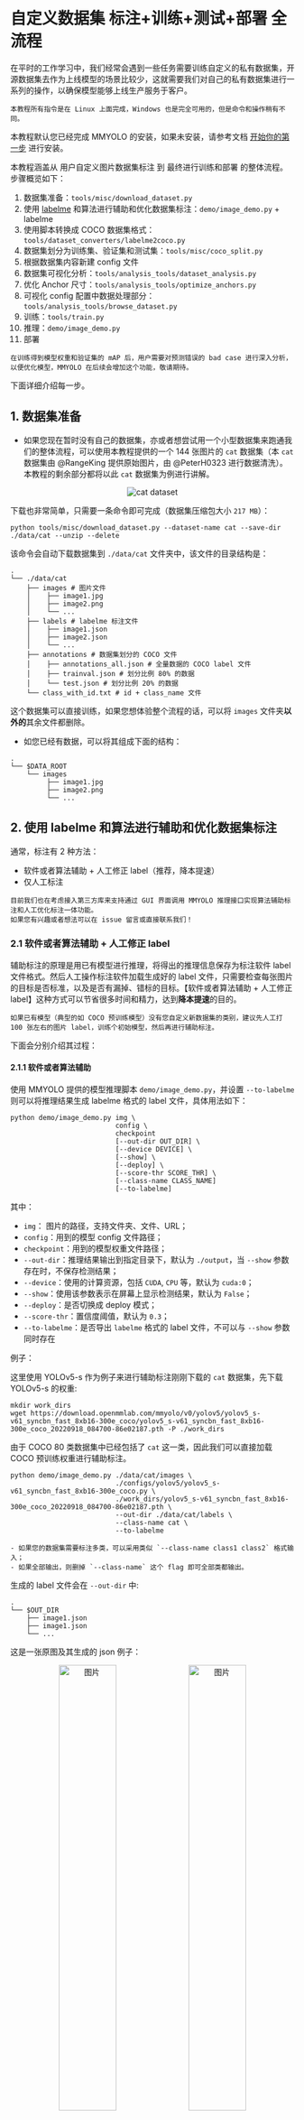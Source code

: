 # 自定义数据集 标注+训练+测试+部署 全流程

在平时的工作学习中，我们经常会遇到一些任务需要训练自定义的私有数据集，开源数据集去作为上线模型的场景比较少，这就需要我们对自己的私有数据集进行一系列的操作，以确保模型能够上线生产服务于客户。

```{Note}
本教程所有指令是在 Linux 上面完成，Windows 也是完全可用的，但是命令和操作稍有不同。
```

本教程默认您已经完成 MMYOLO 的安装，如果未安装，请参考文档 [开始你的第一步](https://mmyolo.readthedocs.io/zh_CN/latest/get_started.html#id1) 进行安装。

本教程涵盖从 用户自定义图片数据集标注 到 最终进行训练和部署 的整体流程。步骤概览如下：

01. 数据集准备：`tools/misc/download_dataset.py`
02. 使用 [labelme](https://github.com/wkentaro/labelme) 和算法进行辅助和优化数据集标注：`demo/image_demo.py` + labelme
03. 使用脚本转换成 COCO 数据集格式：`tools/dataset_converters/labelme2coco.py`
04. 数据集划分为训练集、验证集和测试集：`tools/misc/coco_split.py`
05. 根据数据集内容新建 config 文件
06. 数据集可视化分析：`tools/analysis_tools/dataset_analysis.py`
07. 优化 Anchor 尺寸：`tools/analysis_tools/optimize_anchors.py`
08. 可视化 config 配置中数据处理部分： `tools/analysis_tools/browse_dataset.py`
09. 训练：`tools/train.py`
10. 推理：`demo/image_demo.py`
11. 部署

```{Note}
在训练得到模型权重和验证集的 mAP 后，用户需要对预测错误的 bad case 进行深入分析，以便优化模型，MMYOLO 在后续会增加这个功能，敬请期待。
```

下面详细介绍每一步。

## 1. 数据集准备

- 如果您现在暂时没有自己的数据集，亦或者想尝试用一个小型数据集来跑通我们的整体流程，可以使用本教程提供的一个 144 张图片的 `cat` 数据集（本 `cat` 数据集由 @RangeKing 提供原始图片，由 @PeterH0323 进行数据清洗）。本教程的剩余部分都将以此 `cat` 数据集为例进行讲解。

<div align=center>
<img src="https://user-images.githubusercontent.com/25873202/205423220-c4b8f2fd-22ba-4937-8e47-1b3f6a8facd8.png" alt="cat dataset"/>
</div>

下载也非常简单，只需要一条命令即可完成（数据集压缩包大小 `217 MB`）：

```shell
python tools/misc/download_dataset.py --dataset-name cat --save-dir ./data/cat --unzip --delete
```

该命令会自动下载数据集到 `./data/cat` 文件夹中，该文件的目录结构是：

```shell
.
└── ./data/cat
    ├── images # 图片文件
    │    ├── image1.jpg
    │    ├── image2.png
    │    └── ...
    ├── labels # labelme 标注文件
    │    ├── image1.json
    │    ├── image2.json
    │    └── ...
    ├── annotations # 数据集划分的 COCO 文件
    │    ├── annotations_all.json # 全量数据的 COCO label 文件
    │    ├── trainval.json # 划分比例 80% 的数据
    │    └── test.json # 划分比例 20% 的数据
    └── class_with_id.txt # id + class_name 文件
```

这个数据集可以直接训练，如果您想体验整个流程的话，可以将 `images` 文件夹**以外的**其余文件都删除。

- 如您已经有数据，可以将其组成下面的结构：

```shell
.
└── $DATA_ROOT
    └── images
         ├── image1.jpg
         ├── image2.png
         └── ...
```

## 2. 使用 labelme 和算法进行辅助和优化数据集标注

通常，标注有 2 种方法：

- 软件或者算法辅助 + 人工修正 label（推荐，降本提速）
- 仅人工标注

```{Note}
目前我们也在考虑接入第三方库来支持通过 GUI 界面调用 MMYOLO 推理接口实现算法辅助标注和人工优化标注一体功能。
如果您有兴趣或者想法可以在 issue 留言或直接联系我们！
```

### 2.1 软件或者算法辅助 + 人工修正 label

辅助标注的原理是用已有模型进行推理，将得出的推理信息保存为标注软件 label 文件格式。然后人工操作标注软件加载生成好的 label 文件，只需要检查每张图片的目标是否标准，以及是否有漏掉、错标的目标。【软件或者算法辅助 + 人工修正 label】这种方式可以节省很多时间和精力，达到**降本提速**的目的。

```{Note}
如果已有模型（典型的如 COCO 预训练模型）没有您自定义新数据集的类别，建议先人工打 100 张左右的图片 label，训练个初始模型，然后再进行辅助标注。
```

下面会分别介绍其过程：

#### 2.1.1 软件或者算法辅助

使用 MMYOLO 提供的模型推理脚本 `demo/image_demo.py`，并设置 `--to-labelme` 则可以将推理结果生成 labelme 格式的 label 文件，具体用法如下：

```shell
python demo/image_demo.py img \
                          config \
                          checkpoint
                          [--out-dir OUT_DIR] \
                          [--device DEVICE] \
                          [--show] \
                          [--deploy] \
                          [--score-thr SCORE_THR] \
                          [--class-name CLASS_NAME]
                          [--to-labelme]
```

其中：

- `img`： 图片的路径，支持文件夹、文件、URL；
- `config`：用到的模型 config 文件路径；
- `checkpoint`：用到的模型权重文件路径；
- `--out-dir`：推理结果输出到指定目录下，默认为 `./output`，当 `--show` 参数存在时，不保存检测结果；
- `--device`：使用的计算资源，包括 `CUDA`, `CPU` 等，默认为 `cuda:0`；
- `--show`：使用该参数表示在屏幕上显示检测结果，默认为 `False`；
- `--deploy`：是否切换成 deploy 模式；
- `--score-thr`：置信度阈值，默认为 `0.3`；
- `--to-labelme`：是否导出 `labelme` 格式的 label 文件，不可以与 `--show` 参数同时存在

例子：

这里使用 YOLOv5-s 作为例子来进行辅助标注刚刚下载的 `cat` 数据集，先下载 YOLOv5-s 的权重:

```shell
mkdir work_dirs
wget https://download.openmmlab.com/mmyolo/v0/yolov5/yolov5_s-v61_syncbn_fast_8xb16-300e_coco/yolov5_s-v61_syncbn_fast_8xb16-300e_coco_20220918_084700-86e02187.pth -P ./work_dirs
```

由于 COCO 80 类数据集中已经包括了 `cat` 这一类，因此我们可以直接加载 COCO 预训练权重进行辅助标注。

```shell
python demo/image_demo.py ./data/cat/images \
                          ./configs/yolov5/yolov5_s-v61_syncbn_fast_8xb16-300e_coco.py \
                          ./work_dirs/yolov5_s-v61_syncbn_fast_8xb16-300e_coco_20220918_084700-86e02187.pth \
                          --out-dir ./data/cat/labels \
                          --class-name cat \
                          --to-labelme
```

```{Tip}
- 如果您的数据集需要标注多类，可以采用类似 `--class-name class1 class2` 格式输入；
- 如果全部输出，则删掉 `--class-name` 这个 flag 即可全部类都输出。
```

生成的 label 文件会在 `--out-dir` 中:

```shell
.
└── $OUT_DIR
    ├── image1.json
    ├── image1.json
    └── ...
```

这是一张原图及其生成的 json 例子：

<div align=center>
  <img src="https://user-images.githubusercontent.com/25873202/205471430-dcc882dd-16bb-45e4-938f-6b62ab3dff19.jpg" alt="图片" width="45%"/>
  <img src="https://user-images.githubusercontent.com/25873202/205471559-643aecc8-7fa3-4fff-be51-2fb0a570fdd3.png" alt="图片" width="45%"/>
</div>

#### 2.1.2 人工标注

本教程使用的标注软件是 [labelme](https://github.com/wkentaro/labelme)

- 安装 labelme

```shell
conda create -n labelme python=3.8
conda activate labelme
pip install labelme==5.1.1
```

- 启动 labelme

```shell
labelme ${图片文件夹路径（即上一步的图片文件夹）} \
        --output ${label文件所处的文件夹路径（即上一步的 --out-dir）} \
        --autosave \
        --nodata
```

其中：

- `--output`：labelme 标注文件保存路径，如果该路径下已经存在部分图片的标注文件，则会进行加载；
- `--autosave`：标注文件自动保存，会略去一些繁琐的保存步骤；
- `--nodata`：每张图片的标注文件中不保存图片的 base64 编码，设置了这个 flag 会大大减少标注文件的大小。

例子：

```shell
cd /path/to/mmyolo
labelme ./data/cat/images --output ./data/cat/labels --autosave --nodata
```

输入命令之后 labelme 就会启动，然后进行 label 检查即可。如果 labelme 启动失败，命令行输入 `export QT_DEBUG_PLUGINS=1` 查看具体缺少什么库，安装一下即可。

<div align=center>
<img src="https://user-images.githubusercontent.com/25873202/205432185-54407d83-3cee-473f-8743-656da157cf80.png" alt="label UI"/>
</div>

```{warning}
标注的时候务必使用 `rectangle`，快捷键 `Ctrl + R`（如下图）

<div align=center>
<img src="https://user-images.githubusercontent.com/25873202/204076212-86dab4fa-13dd-42cd-93d8-46b04b864449.png" alt="rectangle"/>
</div>
```

### 2.2 仅人工标注

步骤和 【1.1.2 人工标注】 相同，只是这里是直接标注，没有预先生成的 label 。

## 3. 使用脚本转换成 COCO 数据集格式

### 3.1 使用脚本转换

MMYOLO 提供脚本将 labelme 的 label 转换为 COCO label

```shell
python tools/dataset_converters/labelme2coco.py --img-dir ${图片文件夹路径} \
                                                --labels-dir ${label 文件夹位置} \
                                                --out ${输出 COCO label json 路径} \
                                                [--class-id-txt ${class_with_id.txt 路径}]
```

其中：
`--class-id-txt`：是数据集 `id class_name` 的 `.txt` 文件：

- 如果不指定，则脚本会自动生成，生成在 `--out` 同级的目录中，保存文件名为 `class_with_id.txt`；
- 如果指定，脚本仅会进行读取但不会新增或者覆盖，同时，脚本里面还会判断是否存在 `.txt` 中其他的类，如果出现了会报错提示，届时，请用户检查 `.txt` 文件并加入新的类及其 `id`。

`.txt` 文件的例子如下（ `id` 可以和 COCO 一样，从 `1` 开始）：

```text
1 cat
2 dog
3 bicycle
4 motorcycle

```

例子：

以本教程的 `cat` 数据集为例：

```shell
python tools/dataset_converters/labelme2coco.py --img-dir ./data/cat/images \
                                                --labels-dir ./data/cat/labels \
                                                --out ./data/cat/annotations/annotations_all.json
```

本次演示的 `cat` 数据集（注意不需要包括背景类），可以看到生成的 `class_with_id.txt` 中只有 `1` 类：

```text
1 cat

```

### 3.2 检查转换的 COCO label

使用下面的命令可以将 COCO 的 label 在图片上进行显示，这一步可以验证刚刚转换是否有问题：

```shell
python tools/analysis_tools/browse_coco_json.py --img-dir ${图片文件夹路径} \
                                                --ann-file ${COCO label json 路径}
```

例子：

```shell
python tools/analysis_tools/browse_coco_json.py --img-dir ./data/cat/images \
                                                --ann-file ./data/cat/annotations/annotations_all.json
```

<div align=center>
<img alt="Image" src="https://user-images.githubusercontent.com/25873202/205429166-a6e48d20-c60b-4571-b00e-54439003ad3b.png">
</div>

```{SeeAlso}
关于 `tools/analysis_tools/browse_coco_json.py` 的更多用法请参考 [可视化 COCO label](https://mmyolo.readthedocs.io/zh_CN/latest/user_guides/useful_tools.html#coco)。
```

## 4. 数据集划分为训练集、验证集和测试集

通常，自定义图片都是一个大文件夹，里面全部都是图片，需要我们自己去对图片进行训练集、验证集、测试集的划分，如果数据量比较少，可以不划分验证集。下面是划分脚本的具体用法：

```shell
python tools/misc/coco_split.py --json ${COCO label json 路径} \
                                --out-dir ${划分 label json 保存根路径} \
                                --ratios ${划分比例} \
                                [--shuffle] \
                                [--seed ${划分的随机种子}]
```

其中：

- `--ratios`：划分的比例，如果只设置了 2 个，则划分为 `trainval + test`，如果设置为 3 个，则划分为 `train + val + test`。支持两种格式 —— 整数、小数：
  - 整数：按比分进行划分，代码中会进行归一化之后划分数据集。例子： `--ratio 2 1 1`（代码里面会转换成 `0.5 0.25 0.25`） or `--ratio 3 1`（代码里面会转换成 `0.75 0.25`）
  - 小数：划分为比例。**如果加起来不为 1 ，则脚本会进行自动归一化修正**。例子： `--ratio 0.8 0.1 0.1` or `--ratio 0.8 0.2`
- `--shuffle`: 是否打乱数据集再进行划分；
- `--seed`：设定划分的随机种子，不设置的话自动生成随机种子。

例子：

```shell
python tools/misc/coco_split.py --json ./data/cat/annotations/annotations_all.json \
                                --out-dir ./data/cat/annotations \
                                --ratios 0.8 0.2 \
                                --shuffle \
                                --seed 10
```

<div align=center>
<img alt="Image" src="https://user-images.githubusercontent.com/25873202/205428346-5fdfbfca-0682-47aa-b0be-fa467cd0c5f8.png">
</div>

## 5. 根据数据集内容新建 config 文件

确保数据集目录是这样的：

```shell
.
└── $DATA_ROOT
    ├── annotations
    │    ├── trainval.json # 根据上面的指令只划分 trainval + test，如果您使用 3 组划分比例的话，这里是 train.json、val.json、test.json
    │    └── test.json
    ├── images
    │    ├── image1.jpg
    │    ├── image1.png
    │    └── ...
    └── ...
```

因为是我们自定义的数据集，所以我们需要自己新建一个 config 并加入需要修改的部分信息。

关于新的 config 的命名：

- 这个 config 继承的是 `yolov5_s-v61_syncbn_fast_8xb16-300e_coco.py`；
- 训练的类以本教程提供的数据集中的类 `cat` 为例（如果是自己的数据集，可以自定义类型的总称）；
- 本教程测试的显卡型号是 1 x 3080Ti 12G 显存，电脑内存 32G，可以训练 YOLOv5-s 最大批次是 `batch size = 32`（详细机器资料可见附录）；
- 训练轮次是 `100 epoch`。

综上所述：可以将其命名为 `yolov5_s-v61_syncbn_fast_1xb32-100e_cat.py`，并将其放置在文件夹 `configs/custom_dataset` 中。

我们可以在 configs 目录下新建一个新的目录 `custom_dataset`，同时在里面新建该 config 文件，并添加以下内容：

<div align=center>
<img alt="Image" src="https://user-images.githubusercontent.com/25873202/205428358-e32fb455-480a-4f14-9613-e4cc3193fb4d.png">
</div>

```python
_base_ = '../yolov5/yolov5_s-v61_syncbn_fast_8xb16-300e_coco.py'

max_epochs = 100  # 训练的最大 epoch
data_root = './data/cat/'  # 数据集目录的绝对路径
# data_root = '/root/workspace/mmyolo/data/cat/'  # Docker 容器里面数据集目录的绝对路径

# 结果保存的路径，可以省略，省略保存的文件名位于 work_dirs 下 config 同名的文件夹中
# 如果某个 config 只是修改了部分参数，修改这个变量就可以将新的训练文件保存到其他地方
work_dir = './work_dirs/yolov5_s-v61_syncbn_fast_1xb32-100e_cat'

# load_from 可以指定本地路径或者 URL，设置了 URL 会自动进行下载，因为上面已经下载过，我们这里设置本地路径
# 因为本教程是在 cat 数据集上微调，故这里需要使用 `load_from` 来加载 MMYOLO 中的预训练模型，这样可以在加快收敛速度的同时保证精度
load_from = './work_dirs/yolov5_s-v61_syncbn_fast_8xb16-300e_coco_20220918_084700-86e02187.pth'  # noqa

# 根据自己的 GPU 情况，修改 batch size，YOLOv5-s 默认为 8卡 x 16bs
train_batch_size_per_gpu = 32
train_num_workers = 4  # 推荐使用 train_num_workers = nGPU x 4

save_epoch_intervals = 2  # 每 interval 轮迭代进行一次保存一次权重

# 根据自己的 GPU 情况，修改 base_lr，修改的比例是 base_lr_default * (your_bs / default_bs)
base_lr = _base_.base_lr / 4

anchors = [  # 此处已经根据数据集特点更新了 anchor，关于 anchor 的生成，后面小节会讲解
    [(68, 69), (154, 91), (143, 162)],  # P3/8
    [(242, 160), (189, 287), (391, 207)],  # P4/16
    [(353, 337), (539, 341), (443, 432)]  # P5/32
]

class_name = ('cat', )  # 根据 class_with_id.txt 类别信息，设置 class_name
num_classes = len(class_name)
metainfo = dict(
    CLASSES=class_name,
    PALETTE=[(220, 20, 60)]  # 画图时候的颜色，随便设置即可
)

train_cfg = dict(
    max_epochs=max_epochs,
    val_begin=20,  # 第几个 epoch 后验证，这里设置 20 是因为前 20 个 epoch 精度不高，测试意义不大，故跳过
    val_interval=save_epoch_intervals  # 每 val_interval 轮迭代进行一次测试评估
)

model = dict(
    bbox_head=dict(
        head_module=dict(num_classes=num_classes),
        prior_generator=dict(base_sizes=anchors),

        # loss_cls 会根据 num_classes 动态调整，但是 num_classes = 1 的时候，loss_cls 恒为 0
        loss_cls=dict(loss_weight=0.5 *
                      (num_classes / 80 * 3 / _base_.num_det_layers))))

train_dataloader = dict(
    batch_size=train_batch_size_per_gpu,
    num_workers=train_num_workers,
    dataset=dict(
        _delete_=True,
        type='RepeatDataset',
        # 数据量太少的话，可以使用 RepeatDataset ，在每个 epoch 内重复当前数据集 n 次，这里设置 5 是重复 5 次
        times=5,
        dataset=dict(
            type=_base_.dataset_type,
            data_root=data_root,
            metainfo=metainfo,
            ann_file='annotations/trainval.json',
            data_prefix=dict(img='images/'),
            filter_cfg=dict(filter_empty_gt=False, min_size=32),
            pipeline=_base_.train_pipeline)))

val_dataloader = dict(
    dataset=dict(
        metainfo=metainfo,
        data_root=data_root,
        ann_file='annotations/trainval.json',
        data_prefix=dict(img='images/')))

test_dataloader = val_dataloader

val_evaluator = dict(ann_file=data_root + 'annotations/trainval.json')
test_evaluator = val_evaluator

optim_wrapper = dict(optimizer=dict(lr=base_lr))

default_hooks = dict(
    # 设置间隔多少个 epoch 保存模型，以及保存模型最多几个，`save_best` 是另外保存最佳模型（推荐）
    checkpoint=dict(
        type='CheckpointHook',
        interval=save_epoch_intervals,
        max_keep_ckpts=5,
        save_best='auto'),
    param_scheduler=dict(max_epochs=max_epochs),
    # logger 输出的间隔
    logger=dict(type='LoggerHook', interval=10))

```

```{Note}
我们在 `projects/custom_dataset/yolov5_s-v61_syncbn_fast_1xb32-100e_cat.py` 放了一份相同的 config 文件，用户可以选择复制到 `configs/custom_dataset/yolov5_s-v61_syncbn_fast_1xb32-100e_cat.py` 路径直接开始训练。
```

## 6. 数据集可视化分析

脚本 `tools/analysis_tools/dataset_analysis.py` 能够帮助用户得到数据集的分析图。该脚本可以生成 4 种分析图：

- 显示类别和 bbox 实例个数的分布图：`show_bbox_num`
- 显示类别和 bbox 实例宽、高的分布图：`show_bbox_wh`
- 显示类别和 bbox 实例宽/高比例的分布图：`show_bbox_wh_ratio`
- 基于面积规则下，显示类别和 bbox 实例面积的分布图：`show_bbox_area`

脚本使用方式如下：

```shell
python tools/analysis_tools/dataset_analysis.py ${CONFIG} \
                                                [--val-dataset ${TYPE}] \
                                                [--class-name ${CLASS_NAME}] \
                                                [--area-rule ${AREA_RULE}] \
                                                [--func ${FUNC}] \
                                                [--out-dir ${OUT_DIR}]
```

例子：

以本教程 `cat` 数据集 的 config 为例：

查看训练集数据分布情况：

```shell
python tools/analysis_tools/dataset_analysis.py configs/custom_dataset/yolov5_s-v61_syncbn_fast_1xb32-100e_cat.py \
                                                --out-dir work_dirs/dataset_analysis_cat/train_dataset
```

查看验证集数据分布情况：

```shell
python tools/analysis_tools/dataset_analysis.py configs/custom_dataset/yolov5_s-v61_syncbn_fast_1xb32-100e_cat.py \
                                                --out-dir work_dirs/dataset_analysis_cat/val_dataset \
                                                --val-dataset
```

效果（点击图片可查看大图）：

<table align="center">
  <tbody>
    <tr align="center" valign="center">
      <td>
        <b>基于面积规则下，显示类别和 bbox 实例面积的分布图</b>
      </td>
      <td>
        <b>显示类别和 bbox 实例宽、高的分布图</b>
      </td>
    </tr>
    <tr align="center" valign="center">
      <td>
        <img alt="YOLOv5CocoDataset_bbox_area" src="https://user-images.githubusercontent.com/25873202/205805522-e066b93b-0952-40d0-be56-42fc20e85576.jpg" width="60%">
      </td>
      <td>
        <img alt="YOLOv5CocoDataset_bbox_wh" src="https://user-images.githubusercontent.com/25873202/205805514-13e34d18-f9ee-4bca-b894-060bfea6ad56.jpg" width="60%">
      </td>
    </tr>
    <tr align="center" valign="center">
      <td>
        <b>显示类别和 bbox 实例个数的分布图</b>
      </td>
      <td>
        <b>显示类别和 bbox 实例宽/高比例的分布图</b>
      </td>
    </tr>
    <tr align="center" valign="center">
      <td>
        <img alt="YOLOv5CocoDataset_bbox_num" src="https://user-images.githubusercontent.com/25873202/205805529-6e0d2545-0a39-4be7-b212-9d16a16a0fcc.jpg" width="60%">
      </td>
      <td>
        <img alt="YOLOv5CocoDataset_bbox_ratio" src="https://user-images.githubusercontent.com/25873202/205805501-2b2a40f4-5a0e-44b0-b07c-27af539fb971.jpg" width="60%">
      </td>
    </tr>
  </tbody>
</table>

```{Note}
因为本教程使用的 cat 数据集数量比较少，故 config 里面用了 RepeatDataset，显示的数目实际上都是重复了 5 次。如果您想得到无重复的分析结果，可以暂时将 RepeatDataset 下面的 `times` 参数从 `5` 改成 `1`。
```

经过输出的图片分析可以得出，本教程使用的 cat 数据集的训练集具有以下情况：

- 图片全部是 large object；
- 类别 cat 的数量是 `645`；
- bbox 的宽高比例大部分集中在 `1.14`，比例最小值是 `0.36`，最大值是 `2.9`；
- bbox 的宽大部分是 `1034.74`，高大部分是 `926.67`。

```{SeeAlso}
关于 `tools/analysis_tools/dataset_analysis.py` 的更多用法请参考 [可视化数据集分析](https://mmyolo.readthedocs.io/zh_CN/latest/user_guides/useful_tools.html#id4)。
```

## 7. 优化 Anchor 尺寸

脚本 `tools/analysis_tools/optimize_anchors.py` 支持 YOLO 系列中三种锚框生成方式，分别是 `k-means`、`differential_evolution`、`v5-k-means`.

本示例使用的是 YOLOv5 进行训练，使用的是 `640 x 640` 的输入大小，使用 `v5-k-means` 进行描框的优化：

```shell
python tools/analysis_tools/optimize_anchors.py configs/custom_dataset/yolov5_s-v61_syncbn_fast_1xb32-100e_cat.py \
                                                --algorithm v5-k-means \
                                                --input-shape 640 640 \
                                                --prior-match-thr 4.0 \
                                                --out-dir work_dirs/dataset_analysis_cat
```

经过计算的 Anchor 如下：

<div align=center>
<img alt="Anchor" src="https://user-images.githubusercontent.com/25873202/205422434-1a68cded-b055-42e9-b01c-3e51f8f5ef81.png">
</div>

修改 config 文件里面的 `anchors` 变量：

```python
anchors = [
    [(68, 69), (154, 91), (143, 162)],  # P3/8
    [(242, 160), (189, 287), (391, 207)],  # P4/16
    [(353, 337), (539, 341), (443, 432)]  # P5/32
]
```

```{SeeAlso}
关于 `tools/analysis_tools/optimize_anchors.py` 的更多用法请参考 [优化锚框尺寸](https://mmyolo.readthedocs.io/zh_CN/latest/user_guides/useful_tools.html#id8)。
```

## 8. 可视化 config 配置中数据处理部分

脚本 `tools/analysis_tools/browse_dataset.py` 能够帮助用户去直接窗口可视化 config 配置中数据处理部分，同时可以选择保存可视化图片到指定文件夹内。

下面演示使用我们刚刚新建的 config 文件 `configs/custom_dataset/yolov5_s-v61_syncbn_fast_1xb32-100e_cat.py` 来可视化图片，该命令会使得图片直接弹出显示，每张图片持续 `5` 秒，图片不进行保存：

```shell
python tools/analysis_tools/browse_dataset.py configs/custom_dataset/yolov5_s-v61_syncbn_fast_1xb32-100e_cat.py \
                                              --show-interval 5
```

<div align=center>
<img src="https://user-images.githubusercontent.com/25873202/205472078-c958e90d-8204-4c01-821a-8b6a006f05b2.png" alt="image" width="60%"/>
</div>

<div align=center>
<img src="https://user-images.githubusercontent.com/25873202/205472197-8228c75e-6046-404a-89b4-ed55eeb2cb95.png" alt="image" width="60%"/>
</div>

```{SeeAlso}
关于 `tools/analysis_tools/browse_dataset.py` 的更多用法请参考 [可视化数据集](https://mmyolo.readthedocs.io/zh_CN/latest/user_guides/useful_tools.html#id3)。
```

## 9. 训练

使用刚刚我们新建好的 config 文件执行训练。

### 9.1 训练可视化

如果需要采用浏览器对训练过程可视化，MMYOLO 目前提供 2 种方式 `[wandb](https://wandb.ai/site)` 和 `[TensorBoard](https://tensorflow.google.cn/tensorboard)`，根据自己的情况选择其一即可(后续会扩展更多可视化后端支持)。

#### 9.1.1 wandb

wandb 可视化需要在[官网](https://wandb.ai/site)注册，并在 https://wandb.ai/settings 获取到 wandb 的 API Keys。

<div align=center>
<img src="https://cdn.vansin.top/img/20220913212628.png" alt="image"/>
</div>

然后在命令行进行安装

```shell
pip install wandb
# 运行了 wandb login 后输入上文中获取到的 API Keys ，便登录成功。
wandb login
```

<div align=center>
<img src="https://user-images.githubusercontent.com/25873202/206070473-201795e0-c81f-4247-842a-16d6acae0474.png" alt="推理图片"/>
</div>

在我们刚刚新建的 config 文件 `configs/custom_dataset/yolov5_s-v61_syncbn_fast_1xb32-100e_cat.py` 的最后添加 wandb 配置：

```python
visualizer = dict(vis_backends=[dict(type='LocalVisBackend'), dict(type='WandbVisBackend')])
```

#### 9.1.2 TensorBoard

安装 Tensorboard 环境

```shell
pip install tensorboard
```

在我们刚刚新建的 config 文件 `configs/custom_dataset/yolov5_s-v61_syncbn_fast_1xb32-100e_cat.py` 中添加 `tensorboard` 配置

```python
visualizer = dict(vis_backends=[dict(type='LocalVisBackend'),dict(type='TensorboardVisBackend')])
```

待会运行训练命令后，Tensorboard 文件会生成在可视化文件夹 `work_dirs/yolov5_s-v61_syncbn_fast_1xb32-100e_cat/${TIMESTAMP}/vis_data` 下，
运行下面的命令便可以在网页链接使用 Tensorboard 查看 loss、学习率和 coco/bbox_mAP 等可视化数据了：

```shell
tensorboard --logdir=work_dirs/yolov5_s-v61_syncbn_fast_1xb32-100e_cat
```

### 9.2 执行训练

使用下面命令进行启动训练（训练大约需要 2.5 个小时）：

```shell
python tools/train.py configs/custom_dataset/yolov5_s-v61_syncbn_fast_1xb32-100e_cat.py
```

如果您开启了 wandb 的话，可以登录到自己的账户，在 wandb 中查看本次训练的详细信息了：

<div align=center>
<img src="https://user-images.githubusercontent.com/25873202/206097557-7b10cf0f-8a16-4ba6-8563-b0a3cb149537.png" alt="Image"/>
</div>

<div align=center>
<img src="https://user-images.githubusercontent.com/25873202/206097706-7e131bf7-f3bf-43fb-9fe5-5589a324de69.png" alt="Image"/>
</div>

下面是 `1 x 3080Ti`、`batch size = 32`，训练 `100 epoch` 最佳精度权重 `work_dirs/yolov5_s-v61_syncbn_fast_1xb32-100e_cat/best_coco/bbox_mAP_epoch_98.pth` 得出来的精度（详细机器资料可见附录）：

```shell
 Average Precision  (AP) @[ IoU=0.50:0.95 | area=   all | maxDets=100 ] = 0.968
 Average Precision  (AP) @[ IoU=0.50      | area=   all | maxDets=100 ] = 1.000
 Average Precision  (AP) @[ IoU=0.75      | area=   all | maxDets=100 ] = 1.000
 Average Precision  (AP) @[ IoU=0.50:0.95 | area= small | maxDets=100 ] = -1.000
 Average Precision  (AP) @[ IoU=0.50:0.95 | area=medium | maxDets=100 ] = -1.000
 Average Precision  (AP) @[ IoU=0.50:0.95 | area= large | maxDets=100 ] = 0.968
 Average Recall     (AR) @[ IoU=0.50:0.95 | area=   all | maxDets=  1 ] = 0.886
 Average Recall     (AR) @[ IoU=0.50:0.95 | area=   all | maxDets= 10 ] = 0.977
 Average Recall     (AR) @[ IoU=0.50:0.95 | area=   all | maxDets=100 ] = 0.977
 Average Recall     (AR) @[ IoU=0.50:0.95 | area= small | maxDets=100 ] = -1.000
 Average Recall     (AR) @[ IoU=0.50:0.95 | area=medium | maxDets=100 ] = -1.000
 Average Recall     (AR) @[ IoU=0.50:0.95 | area= large | maxDets=100 ] = 0.977

bbox_mAP_copypaste: 0.968 1.000 1.000 -1.000 -1.000 0.968
Epoch(val) [98][116/116]  coco/bbox_mAP: 0.9680  coco/bbox_mAP_50: 1.0000  coco/bbox_mAP_75: 1.0000  coco/bbox_mAP_s: -1.0000  coco/bbox_mAP_m: -1.0000  coco/bbox_mAP_l: 0.9680
```

```{Tip}
在一般的 finetune 最佳实践中都会推荐将 backbone 固定不参与训练，并且学习率 lr 也进行相应缩放，但是在本教程中发现这种做法会出现一定程度掉点。猜测可能原因是 cat 类别已经在 COCO 数据集中，而本教程使用的 cat 数据集数量比较小导致的。
```

下表是采用 MMYOLO YOLOv5 预训练模型 `yolov5_s-v61_syncbn_fast_8xb16-300e_coco_20220918_084700-86e02187.pth` 在没对 cat 数据集进行 finetune 的测试精度，可以看到 `cat` 类别的 mAP 只有 `0.866`，经过我们 finetune `mAP` 提升到了 `0.968`，提升了 `10.2 %`，可以证明训练是非常成功的：

```shell
+---------------+-------+--------------+-----+----------------+------+
| category      | AP    | category     | AP  | category       | AP   |
+---------------+-------+--------------+-----+----------------+------+
| person        | nan   | bicycle      | nan | car            | nan  |
| motorcycle    | nan   | airplane     | nan | bus            | nan  |
| train         | nan   | truck        | nan | boat           | nan  |
| traffic light | nan   | fire hydrant | nan | stop sign      | nan  |
| parking meter | nan   | bench        | nan | bird           | nan  |
| cat           | 0.866 | dog          | nan | horse          | nan  |
| sheep         | nan   | cow          | nan | elephant       | nan  |
| bear          | nan   | zebra        | nan | giraffe        | nan  |
| backpack      | nan   | umbrella     | nan | handbag        | nan  |
| tie           | nan   | suitcase     | nan | frisbee        | nan  |
| skis          | nan   | snowboard    | nan | sports ball    | nan  |
| kite          | nan   | baseball bat | nan | baseball glove | nan  |
| skateboard    | nan   | surfboard    | nan | tennis racket  | nan  |
| bottle        | nan   | wine glass   | nan | cup            | nan  |
| fork          | nan   | knife        | nan | spoon          | nan  |
| bowl          | nan   | banana       | nan | apple          | nan  |
| sandwich      | nan   | orange       | nan | broccoli       | nan  |
| carrot        | nan   | hot dog      | nan | pizza          | nan  |
| donut         | nan   | cake         | nan | chair          | nan  |
| couch         | nan   | potted plant | nan | bed            | nan  |
| dining table  | nan   | toilet       | nan | tv             | nan  |
| laptop        | nan   | mouse        | nan | remote         | nan  |
| keyboard      | nan   | cell phone   | nan | microwave      | nan  |
| oven          | nan   | toaster      | nan | sink           | nan  |
| refrigerator  | nan   | book         | nan | clock          | nan  |
| vase          | nan   | scissors     | nan | teddy bear     | nan  |
| hair drier    | nan   | toothbrush   | nan | None           | None |
+---------------+-------+--------------+-----+----------------+------+
```

```{note}
关于如何得到预训练权重的精度，可以详见附录【2. 如何测试数据集在预训练权重的精度】
```

### 9.3 尝试 MMYOLO 其他模型

MMYOLO 集成了多种 YOLO 算法，切换非常方便，无需重新熟悉一个新的 repo，直接切换 config 文件就可以轻松切换 YOLO 模型，只需简单 3 步即可切换模型：

1. 新建 config 文件
2. 下载预训练权重
3. 启动训练

下面以 YOLOv6-s 为例，进行讲解。

1. 搭建一个新的 config：

```python
_base_ = '../yolov6/yolov6_s_syncbn_fast_8xb32-400e_coco.py'

max_epochs = 100  # 训练的最大 epoch
data_root = './data/cat/'  # 数据集目录的绝对路径

# 结果保存的路径，可以省略，省略保存的文件名位于 work_dirs 下 config 同名的文件夹中
# 如果某个 config 只是修改了部分参数，修改这个变量就可以将新的训练文件保存到其他地方
work_dir = './work_dirs/yolov6_s_syncbn_fast_1xb32-100e_cat'

# load_from 可以指定本地路径或者 URL，设置了 URL 会自动进行下载，因为上面已经下载过，我们这里设置本地路径
# 因为本教程是在 cat 数据集上微调，故这里需要使用 `load_from` 来加载 MMYOLO 中的预训练模型，这样可以在加快收敛速度的同时保证精度
load_from = './work_dirs/yolov6_s_syncbn_fast_8xb32-400e_coco_20221102_203035-932e1d91.pth'  # noqa

# 根据自己的 GPU 情况，修改 batch size，YOLOv6-s 默认为 8卡 x 32bs
train_batch_size_per_gpu = 32
train_num_workers = 4  # 推荐使用 train_num_workers = nGPU x 4

save_epoch_intervals = 2  # 每 interval 轮迭代进行一次保存一次权重

# 根据自己的 GPU 情况，修改 base_lr，修改的比例是 base_lr_default * (your_bs / default_bs)
base_lr = _base_.base_lr / 8

class_name = ('cat', )  # 根据 class_with_id.txt 类别信息，设置 class_name
num_classes = len(class_name)
metainfo = dict(
    CLASSES=class_name,
    PALETTE=[(220, 20, 60)]  # 画图时候的颜色，随便设置即可
)

train_cfg = dict(
    max_epochs=max_epochs,
    val_begin=20,  # 第几个 epoch 后验证，这里设置 20 是因为前 20 个 epoch 精度不高，测试意义不大，故跳过
    val_interval=save_epoch_intervals,  # 每 val_interval 轮迭代进行一次测试评估
    dynamic_intervals=[(max_epochs - _base_.num_last_epochs, 1)]
)

model = dict(
    bbox_head=dict(
        head_module=dict(num_classes=num_classes)),
    train_cfg=dict(
        initial_assigner=dict(num_classes=num_classes),
        assigner=dict(num_classes=num_classes))
)

train_dataloader = dict(
    batch_size=train_batch_size_per_gpu,
    num_workers=train_num_workers,
    dataset=dict(
        _delete_=True,
        type='RepeatDataset',
        # 数据量太少的话，可以使用 RepeatDataset ，在每个 epoch 内重复当前数据集 n 次，这里设置 5 是重复 5 次
        times=5,
        dataset=dict(
            type=_base_.dataset_type,
            data_root=data_root,
            metainfo=metainfo,
            ann_file='annotations/trainval.json',
            data_prefix=dict(img='images/'),
            filter_cfg=dict(filter_empty_gt=False, min_size=32),
            pipeline=_base_.train_pipeline)))

val_dataloader = dict(
    dataset=dict(
        metainfo=metainfo,
        data_root=data_root,
        ann_file='annotations/trainval.json',
        data_prefix=dict(img='images/')))

test_dataloader = val_dataloader

val_evaluator = dict(ann_file=data_root + 'annotations/trainval.json')
test_evaluator = val_evaluator

optim_wrapper = dict(optimizer=dict(lr=base_lr))

default_hooks = dict(
    # 设置间隔多少个 epoch 保存模型，以及保存模型最多几个，`save_best` 是另外保存最佳模型（推荐）
    checkpoint=dict(
        type='CheckpointHook',
        interval=save_epoch_intervals,
        max_keep_ckpts=5,
        save_best='auto'),
    param_scheduler=dict(max_epochs=max_epochs),
    # logger 输出的间隔
    logger=dict(type='LoggerHook', interval=10))

custom_hooks = [
    dict(
        type='EMAHook',
        ema_type='ExpMomentumEMA',
        momentum=0.0001,
        update_buffers=True,
        strict_load=False,
        priority=49),
    dict(
        type='mmdet.PipelineSwitchHook',
        switch_epoch=max_epochs - _base_.num_last_epochs,
        switch_pipeline=_base_.train_pipeline_stage2)
]

```

```{Note}
同样，我们在 `projects/custom_dataset/yolov6_s_syncbn_fast_1xb32-100e_cat.py` 放了一份相同的 config 文件，用户可以选择复制到 `configs/custom_dataset/yolov6_s_syncbn_fast_1xb32-100e_cat.py` 路径直接开始训练。

虽然新的 config 看上去好像很多东西，其实很多都是重复的，用户可以用对比软件对比一下即可看出大部分的配置都是和 `yolov5_s-v61_syncbn_fast_1xb32-100e_cat.py` 相同的。因为这 2 个 config 文件需要继承不同的 config，所以还是要添加一些必要的配置。
```

2. 下载 YOLOv6-s 的预训练权重

```bash
wget https://download.openmmlab.com/mmyolo/v0/yolov6/yolov6_s_syncbn_fast_8xb32-400e_coco/yolov6_s_syncbn_fast_8xb32-400e_coco_20221102_203035-932e1d91.pth -P work_dirs/
```

3. 训练

```shell
python tools/train.py configs/custom_dataset/yolov6_s_syncbn_fast_1xb32-100e_cat.py
```

在我的实验中，最佳模型是 `work_dirs/yolov6_s_syncbn_fast_1xb32-100e_cat/best_coco/bbox_mAP_epoch_96.pth`，其精度如下：

```bash
 Average Precision  (AP) @[ IoU=0.50:0.95 | area=   all | maxDets=100 ] = 0.987
 Average Precision  (AP) @[ IoU=0.50      | area=   all | maxDets=100 ] = 1.000
 Average Precision  (AP) @[ IoU=0.75      | area=   all | maxDets=100 ] = 1.000
 Average Precision  (AP) @[ IoU=0.50:0.95 | area= small | maxDets=100 ] = -1.000
 Average Precision  (AP) @[ IoU=0.50:0.95 | area=medium | maxDets=100 ] = -1.000
 Average Precision  (AP) @[ IoU=0.50:0.95 | area= large | maxDets=100 ] = 0.987
 Average Recall     (AR) @[ IoU=0.50:0.95 | area=   all | maxDets=  1 ] = 0.895
 Average Recall     (AR) @[ IoU=0.50:0.95 | area=   all | maxDets= 10 ] = 0.989
 Average Recall     (AR) @[ IoU=0.50:0.95 | area=   all | maxDets=100 ] = 0.989
 Average Recall     (AR) @[ IoU=0.50:0.95 | area= small | maxDets=100 ] = -1.000
 Average Recall     (AR) @[ IoU=0.50:0.95 | area=medium | maxDets=100 ] = -1.000
 Average Recall     (AR) @[ IoU=0.50:0.95 | area= large | maxDets=100 ] = 0.989

bbox_mAP_copypaste: 0.987 1.000 1.000 -1.000 -1.000 0.987
Epoch(val) [96][116/116]  coco/bbox_mAP: 0.9870  coco/bbox_mAP_50: 1.0000  coco/bbox_mAP_75: 1.0000  coco/bbox_mAP_s: -1.0000  coco/bbox_mAP_m: -1.0000  coco/bbox_mAP_l: 0.9870
```

以上演示的是如何在 MMYOLO 中切换模型，可以快速对不同模型进行精度对比，精度高的可以上线生产。

## 10. 推理

为了文章的连贯性，后续继续使用 `YOLOv5-s` 作为例子进行讲解。

使用最佳的模型进行推理，下面命令中的最佳模型路径是 `./work_dirs/yolov5_s-v61_syncbn_fast_1xb32-100e_cat/best_coco/bbox_mAP_epoch_98.pth`，请用户自行修改为自己训练的最佳模型路径。

```shell
python demo/image_demo.py ./data/cat/images \
                          ./configs/custom_dataset/yolov5_s-v61_syncbn_fast_1xb32-100e_cat.py \
                          ./work_dirs/yolov5_s-v61_syncbn_fast_1xb32-100e_cat/best_coco/bbox_mAP_epoch_98.pth \
                          --out-dir ./data/cat/pred_images
```

<div align=center>
<img src="https://user-images.githubusercontent.com/25873202/204773727-5d3cbbad-1265-45a0-822a-887713555049.jpg" alt="推理图片"/>
</div>

```{Tip}
如果推理结果不理想，这里举例 2 种情况：

1. 模型欠拟合：
   需要先判断是不是训练 epoch 不够导致的欠拟合，如果是训练不够，则修改 config 文件里面的 `max_epochs` 和 `work_dir` 参数，或者根据上面的命名方式新建一个 config 文件，重新进行训练。

2. 数据集需优化：
   如果 epoch 加上去了还是不行，可以增加数据集数量，同时可以重新检查并优化数据集的标注，然后重新进行训练。
```

## 11. 部署

MMYOLO 提供两种部署方式：

1. [MMDeploy](https://github.com/open-mmlab/mmdeploy) 框架进行部署
2. 使用 `projects/easydeploy` 进行部署

### 11.1 MMDeploy 框架进行部署

考虑到部署的机器环境千差万别，很多时候在本地机器可以，但是在生产环境则不一定，这里推荐使用 Docker，做到环境一次部署，终身使用，节省运维搭建环境和部署生产的时间。

本小节会从一下几个小点进行展开讲解：

1. 构建 Docker 镜像
2. 创建 Docker 容器
3. 转换 TensorRT 模型
4. 部署模型执行推理

```{SeeAlso}
如果是对 Docker 不熟悉的用户，可以参考 MMDeploy 的 [源码手动安装](https://mmdeploy.readthedocs.io/zh_CN/latest/01-how-to-build/build_from_source.html) 文档直接在本地编译。安装完之后，可以直接跳到 【11.1.3 转换 TensorRT 模型】 小节。
```

#### 11.1.1 构建 Docker 镜像

```shell
git clone -b dev-1.x https://github.com/open-mmlab/mmdeploy.git
cd mmdeploy
docker build docker/GPU/ -t mmdeploy:gpu --build-arg USE_SRC_INSIDE=true
```

其中 `USE_SRC_INSIDE=true` 是拉取基础进行之后在内部切换国内源，构建速度会快一些。

执行脚本后，会进行构建，此刻需要等一段时间：

<div align=center>
<img src="https://user-images.githubusercontent.com/25873202/205482447-329186c8-eba3-443f-b1fa-b33c2ab3d5da.png" alt="Image"/>
</div>

#### 11.1.2 创建 Docker 容器

```shell
export MMYOLO_PATH=/path/to/local/mmyolo # 先将您机器上 MMYOLO 的路径写入环境变量
docker run --gpus all --name mmyolo-deploy -v ${MMYOLO_PATH}:/root/workspace/mmyolo -it mmdeploy:gpu /bin/bash
```

<div align=center>
<img src="https://user-images.githubusercontent.com/25873202/205536974-1eeb2901-9b14-4851-9c96-5046cd05f171.png" alt="Image"/>
</div>

可以看到本地的 MMYOLO 环境已经挂载到容器里面了

<div align=center>
<img src="https://user-images.githubusercontent.com/25873202/205537473-0afc16c3-c6d4-451a-96d7-1a2388341b60.png" alt="Image"/>
</div>

```{SeeAlso}
有关这部分的详细介绍可以看 MMDeploy 官方文档 [使用 Docker 镜像](https://mmdeploy.readthedocs.io/zh_CN/latest/01-how-to-build/build_from_docker.html#docker)
```

#### 11.1.3 转换 TensorRT 模型

首先需要在 Docker 容器里面安装 MMYOLO 和 `pycuda`：

```shell
export MMYOLO_PATH=/root/workspace/mmyolo # 镜像中的路径，这里不需要修改
cd ${MMYOLO_PATH}
export MMYOLO_VERSION=$(python -c "import mmyolo.version as v; print(v.__version__)")  # 查看训练使用的 MMYOLO 版本号
echo "Using MMYOLO ${MMYOLO_VERSION}"
mim install --no-cache-dir mmyolo==${MMYOLO_VERSION}
pip install --no-cache-dir pycuda==2022.2
```

进行模型转换

```shell
cd /root/workspace/mmdeploy
python ./tools/deploy.py \
    ${MMYOLO_PATH}/configs/deploy/detection_tensorrt-fp16_dynamic-192x192-960x960.py \
    ${MMYOLO_PATH}/configs/custom_dataset/yolov5_s-v61_syncbn_fast_1xb32-100e_cat.py \
    ${MMYOLO_PATH}/work_dirs/yolov5_s-v61_syncbn_fast_1xb32-100e_cat/best_coco/bbox_mAP_epoch_98.pth \
    ${MMYOLO_PATH}/data/cat/images/mmexport1633684751291.jpg \
    --test-img ${MMYOLO_PATH}/data/cat/images/mmexport1633684751291.jpg \
    --work-dir ./work_dir/yolov5_s-v61_syncbn_fast_1xb32-100e_cat_deploy_dynamic_fp16 \
    --device cuda:0 \
    --log-level INFO \
    --show \
    --dump-info
```

<div align=center>
<img src="https://user-images.githubusercontent.com/25873202/205540259-ded15231-c428-4a5b-ac45-06cf15c5b7e9.png" alt="Image"/>
</div>

等待一段时间，出现了 `All process success.` 即为成功：

<div align=center>
<img src="https://user-images.githubusercontent.com/25873202/205540981-355d34cb-6472-47e0-a7dd-11eb85b3b43c.png" alt="Image"/>
</div>

查看导出的路径，可以看到如下图所示的文件结构：

<div align=center>
<img src="https://user-images.githubusercontent.com/25873202/205859050-164216bc-79d6-4ba2-9e63-f8f4c1d5ecaf.png" alt="Image"/>
</div>

```{SeeAlso}
关于转换模型的详细介绍，请参考 [如何转换模型](https://mmdeploy.readthedocs.io/zh_CN/latest/02-how-to-run/convert_model.html)
```

#### 11.1.4 部署模型执行推理

需要将 `${MMYOLO_PATH}/configs/custom_dataset/yolov5_s-v61_syncbn_fast_1xb32-100e_cat.py` 里面的 `data_root` 修改为 Docker 容器里面的路径：

```python
data_root = '/root/workspace/mmyolo/data/cat/'  # Docker 容器里面数据集目录的绝对路径
```

执行速度和精度测试：

```shell
python tools/test.py \
    ${MMYOLO_PATH}/configs/deploy/detection_tensorrt-fp16_dynamic-192x192-960x960.py \
    ${MMYOLO_PATH}/configs/custom_dataset/yolov5_s-v61_syncbn_fast_1xb32-100e_cat.py \
    --model ./work_dir/yolov5_s-v61_syncbn_fast_1xb32-100e_cat_deploy_dynamic_fp16/end2end.engine \
    --speed-test \
    --device cuda
```

速度测试如下，可见平均推理速度是 `18.31 ms`，对比 PyTorch 推理有速度提升，同时显存也下降了很多：

```shell
Epoch(test) [ 10/116]    eta: 0:00:10  time: 0.0950  data_time: 0.0844  memory: 12
Epoch(test) [ 20/116]    eta: 0:00:09  time: 0.0945  data_time: 0.0891  memory: 12
Epoch(test) [ 30/116]    eta: 0:00:08  time: 0.0953  data_time: 0.0804  memory: 12
Epoch(test) [ 40/116]    eta: 0:00:07  time: 0.0902  data_time: 0.0712  memory: 12
Epoch(test) [ 50/116]    eta: 0:00:06  time: 0.0858  data_time: 0.0622  memory: 12
Epoch(test) [ 60/116]    eta: 0:00:05  time: 0.0902  data_time: 0.0662  memory: 12
Epoch(test) [ 70/116]    eta: 0:00:04  time: 0.0901  data_time: 0.0645  memory: 16
Epoch(test) [ 80/116]    eta: 0:00:03  time: 0.0761  data_time: 0.0507  memory: 12
Epoch(test) [ 90/116]    eta: 0:00:02  time: 0.0958  data_time: 0.0692  memory: 12
Epoch(test) [100/116]    eta: 0:00:01  time: 0.0904  data_time: 0.0571  memory: 12
[tensorrt]-110 times per count: 18.31 ms, 54.61 FPS
Epoch(test) [110/116]    eta: 0:00:00  time: 0.1123  data_time: 0.0896  memory: 12
```

精度测试如下。此配置采用 FP16 格式推理，会有一定程度掉点，但是推理速度更快：

```shell
 Average Precision  (AP) @[ IoU=0.50:0.95 | area=   all | maxDets=100 ] = 0.937
 Average Precision  (AP) @[ IoU=0.50      | area=   all | maxDets=100 ] = 1.000
 Average Precision  (AP) @[ IoU=0.75      | area=   all | maxDets=100 ] = 1.000
 Average Precision  (AP) @[ IoU=0.50:0.95 | area= small | maxDets=100 ] = -1.000
 Average Precision  (AP) @[ IoU=0.50:0.95 | area=medium | maxDets=100 ] = -1.000
 Average Precision  (AP) @[ IoU=0.50:0.95 | area= large | maxDets=100 ] = 0.937
 Average Recall     (AR) @[ IoU=0.50:0.95 | area=   all | maxDets=  1 ] = 0.865
 Average Recall     (AR) @[ IoU=0.50:0.95 | area=   all | maxDets= 10 ] = 0.957
 Average Recall     (AR) @[ IoU=0.50:0.95 | area=   all | maxDets=100 ] = 0.957
 Average Recall     (AR) @[ IoU=0.50:0.95 | area= small | maxDets=100 ] = -1.000
 Average Recall     (AR) @[ IoU=0.50:0.95 | area=medium | maxDets=100 ] = -1.000
 Average Recall     (AR) @[ IoU=0.50:0.95 | area= large | maxDets=100 ] = 0.957

bbox_mAP_copypaste: 0.937 1.000 1.000 -1.000 -1.000 0.937
Epoch(test) [116/116]  coco/bbox_mAP: 0.9370  coco/bbox_mAP_50: 1.0000  coco/bbox_mAP_75: 1.0000  coco/bbox_mAP_s: -1.0000  coco/bbox_mAP_m: -1.0000  coco/bbox_mAP_l: 0.9370
```

图片文件夹批量推理（注意：该 demo 暂时没有做批量推理的处理，后续会优化，敬请期待）：

```shell
cd ${MMYOLO_PATH}/demo
python deploy_demo.py \
    ${MMYOLO_PATH}/data/cat/images \
    ${MMYOLO_PATH}/configs/custom_dataset/yolov5_s-v61_syncbn_fast_1xb32-100e_cat.py \
    /root/workspace/mmdeploy/work_dir/yolov5_s-v61_syncbn_fast_1xb32-100e_cat_deploy_dynamic_fp16/end2end.engine \
    --deploy-cfg ${MMYOLO_PATH}/configs/deploy/detection_tensorrt-fp16_dynamic-192x192-960x960.py \
    --out-dir ${MMYOLO_PATH}/work_dirs/deploy_predict_out \
    --device cuda:0 \
    --score-thr 0.5
```

执行之后，可以看到在 `--out-dir` 下面的推理图片结果，下面展示其中一张：

<div align=center>
<img src="https://user-images.githubusercontent.com/25873202/205815829-6f85e655-722a-47c8-9e23-2a74437c0923.jpg" alt="Image"/>
</div>

```{Note}
您也可以做其他优化调整，例如增大 batch，量化 int8 等等。
```

#### 11.1.4 保存和加载 Docker 容器

因为如果每次都进行 docker 镜像的构建，特别费时间，此时您可以考虑使用 docker 自带的打包 api 进行打包和加载。

```shell
# 保存，得到的 tar 包可以放到移动硬盘
docker save mmyolo-deploy > mmyolo-deploy.tar

# 加载镜像到系统
docker load < /path/to/mmyolo-deploy.tar
```

### 11.2 使用 `projects/easydeploy` 进行部署

```{SeeAlso}
详见[部署文档](https://github.com/open-mmlab/mmyolo/blob/dev/projects/easydeploy/README_zh-CN.md)
```

TODO: 下个版本会完善这个部分...

## 附录

### 1. 本教程训练机器的详细环境的资料如下：

```shell
sys.platform: linux
Python: 3.9.13 | packaged by conda-forge | (main, May 27 2022, 16:58:50) [GCC 10.3.0]
CUDA available: True
numpy_random_seed: 2147483648
GPU 0: NVIDIA GeForce RTX 3080 Ti
CUDA_HOME: /usr/local/cuda
NVCC: Cuda compilation tools, release 11.5, V11.5.119
GCC: gcc (Ubuntu 9.4.0-1ubuntu1~20.04.1) 9.4.0
PyTorch: 1.10.0
PyTorch compiling details: PyTorch built with:
  - GCC 7.3
  - C++ Version: 201402
  - Intel(R) oneAPI Math Kernel Library Version 2021.4-Product Build 20210904 for Intel(R) 64 architecture applications
  - Intel(R) MKL-DNN v2.2.3 (Git Hash 7336ca9f055cf1bfa13efb658fe15dc9b41f0740)
  - OpenMP 201511 (a.k.a. OpenMP 4.5)
  - LAPACK is enabled (usually provided by MKL)
  - NNPACK is enabled
  - CPU capability usage: AVX2
  - CUDA Runtime 11.3
  - NVCC architecture flags: -gencode;arch=compute_37,code=sm_37;-gencode;arch=compute_50,code=sm_50;-gencode;
                             arch=compute_60,code=sm_60;-gencode;arch=compute_61,code=sm_61;-gencode;arch=compute_70,code=sm_70;
                             -gencode;arch=compute_75,code=sm_75;-gencode;arch=compute_80,code=sm_80;-gencode;
                             arch=compute_86,code=sm_86;-gencode;arch=compute_37,code=compute_37
  - CuDNN 8.2
  - Magma 2.5.2
  - Build settings: BLAS_INFO=mkl, BUILD_TYPE=Release, CUDA_VERSION=11.3, CUDNN_VERSION=8.2.0,
                    CXX_COMPILER=/opt/rh/devtoolset-7/root/usr/bin/c++, CXX_FLAGS= -Wno-deprecated -fvisibility-inlines-hidden
                    -DUSE_PTHREADPOOL -fopenmp -DNDEBUG -DUSE_KINETO -DUSE_FBGEMM -DUSE_QNNPACK -DUSE_PYTORCH_QNNPACK -DUSE_XNNPACK
                    -DSYMBOLICATE_MOBILE_DEBUG_HANDLE -DEDGE_PROFILER_USE_KINETO -O2 -fPIC -Wno-narrowing -Wall -Wextra
                    -Werror=return-type -Wno-missing-field-initializers -Wno-type-limits -Wno-array-bounds -Wno-unknown-pragmas
                    -Wno-sign-compare -Wno-error=deprecated-declarations -Wno-stringop-overflow -Wno-psabi -Wno-error=pedantic
                    -Wno-error=redundant-decls -Wno-error=old-style-cast -fdiagnostics-color=always -faligned-new
                    -Wno-unused-but-set-variable -Wno-maybe-uninitialized -fno-math-errno -fno-trapping-math -Werror=format
                    -Wno-stringop-overflow, LAPACK_INFO=mkl, PERF_WITH_AVX=1, PERF_WITH_AVX2=1, PERF_WITH_AVX512=1,
                    TORCH_VERSION=1.10.0, USE_CUDA=ON, USE_CUDNN=ON, USE_EXCEPTION_PTR=1, USE_GFLAGS=OFF, USE_GLOG=OFF, USE_MKL=ON,
                    USE_MKLDNN=ON, USE_MPI=OFF, USE_NCCL=ON, USE_NNPACK=ON, USE_OPENMP=ON,

TorchVision: 0.11.0
OpenCV: 4.6.0
MMEngine: 0.3.1
MMCV: 2.0.0rc3
MMDetection: 3.0.0rc3
MMYOLO: 0.2.0+cf279a5
```

### 2. 如何测试数据集在预训练权重的精度：

```{Warning}
前提：该类在 COCO 80 类中！
```

本小节以 `cat` 数据集为例进行讲解，使用的是：

- config 文件：`configs/yolov5/yolov5_s-v61_syncbn_fast_8xb16-300e_coco.py`
- 权重 `yolov5_s-v61_syncbn_fast_8xb16-300e_coco_20220918_084700-86e02187.pth`

1. 修改 config 文件中的路径

因为 `configs/yolov5/yolov5_s-v61_syncbn_fast_8xb16-300e_coco.py` 是继承于 `configs/yolov5/yolov5_s-v61_syncbn_8xb16-300e_coco.py`，故主要修改 `configs/yolov5/yolov5_s-v61_syncbn_8xb16-300e_coco.py` 文件即可。

| 修改前                                                                            | 修改后                                                                         |
| --------------------------------------------------------------------------------- | ------------------------------------------------------------------------------ |
| `data_root = 'data/coco/'`                                                        | `data_root = './data/cat/'`                                                    |
| `ann_file='annotations/instances_train2017.json'`                                 | `ann_file='annotations/trainval.json'`                                         |
| data_prefix=dict(img='train2017/')\`                                              | `data_prefix=dict(img='images/')`                                              |
| `val_evaluator` 中的  `ann_file=data_root + 'annotations/instances_val2017.json'` | `val_evaluator` 中的  `dict(ann_file=data_root + 'annotations/trainval.json')` |

2. 修改标签

```{note}
建议直接复制一份标签，防止弄坏好的标签
```

将 `trainval.json` 里面的 "categories" 字段改为 COCO 原本的：

```json
  "categories": [{"supercategory": "person","id": 1,"name": "person"},{"supercategory": "vehicle","id": 2,"name": "bicycle"},{"supercategory": "vehicle","id": 3,"name": "car"},{"supercategory": "vehicle","id": 4,"name": "motorcycle"},{"supercategory": "vehicle","id": 5,"name": "airplane"},{"supercategory": "vehicle","id": 6,"name": "bus"},{"supercategory": "vehicle","id": 7,"name": "train"},{"supercategory": "vehicle","id": 8,"name": "truck"},{"supercategory": "vehicle","id": 9,"name": "boat"},{"supercategory": "outdoor","id": 10,"name": "traffic light"},{"supercategory": "outdoor","id": 11,"name": "fire hydrant"},{"supercategory": "outdoor","id": 13,"name": "stop sign"},{"supercategory": "outdoor","id": 14,"name": "parking meter"},{"supercategory": "outdoor","id": 15,"name": "bench"},{"supercategory": "animal","id": 16,"name": "bird"},{"supercategory": "animal","id": 17,"name": "cat"},{"supercategory": "animal","id": 18,"name": "dog"},{"supercategory": "animal","id": 19,"name": "horse"},{"supercategory": "animal","id": 20,"name": "sheep"},{"supercategory": "animal","id": 21,"name": "cow"},{"supercategory": "animal","id": 22,"name": "elephant"},{"supercategory": "animal","id": 23,"name": "bear"},{"supercategory": "animal","id": 24,"name": "zebra"},{"supercategory": "animal","id": 25,"name": "giraffe"},{"supercategory": "accessory","id": 27,"name": "backpack"},{"supercategory": "accessory","id": 28,"name": "umbrella"},{"supercategory": "accessory","id": 31,"name": "handbag"},{"supercategory": "accessory","id": 32,"name": "tie"},{"supercategory": "accessory","id": 33,"name": "suitcase"},{"supercategory": "sports","id": 34,"name": "frisbee"},{"supercategory": "sports","id": 35,"name": "skis"},{"supercategory": "sports","id": 36,"name": "snowboard"},{"supercategory": "sports","id": 37,"name": "sports ball"},{"supercategory": "sports","id": 38,"name": "kite"},{"supercategory": "sports","id": 39,"name": "baseball bat"},{"supercategory": "sports","id": 40,"name": "baseball glove"},{"supercategory": "sports","id": 41,"name": "skateboard"},{"supercategory": "sports","id": 42,"name": "surfboard"},{"supercategory": "sports","id": 43,"name": "tennis racket"},{"supercategory": "kitchen","id": 44,"name": "bottle"},{"supercategory": "kitchen","id": 46,"name": "wine glass"},{"supercategory": "kitchen","id": 47,"name": "cup"},{"supercategory": "kitchen","id": 48,"name": "fork"},{"supercategory": "kitchen","id": 49,"name": "knife"},{"supercategory": "kitchen","id": 50,"name": "spoon"},{"supercategory": "kitchen","id": 51,"name": "bowl"},{"supercategory": "food","id": 52,"name": "banana"},{"supercategory": "food","id": 53,"name": "apple"},{"supercategory": "food","id": 54,"name": "sandwich"},{"supercategory": "food","id": 55,"name": "orange"},{"supercategory": "food","id": 56,"name": "broccoli"},{"supercategory": "food","id": 57,"name": "carrot"},{"supercategory": "food","id": 58,"name": "hot dog"},{"supercategory": "food","id": 59,"name": "pizza"},{"supercategory": "food","id": 60,"name": "donut"},{"supercategory": "food","id": 61,"name": "cake"},{"supercategory": "furniture","id": 62,"name": "chair"},{"supercategory": "furniture","id": 63,"name": "couch"},{"supercategory": "furniture","id": 64,"name": "potted plant"},{"supercategory": "furniture","id": 65,"name": "bed"},{"supercategory": "furniture","id": 67,"name": "dining table"},{"supercategory": "furniture","id": 70,"name": "toilet"},{"supercategory": "electronic","id": 72,"name": "tv"},{"supercategory": "electronic","id": 73,"name": "laptop"},{"supercategory": "electronic","id": 74,"name": "mouse"},{"supercategory": "electronic","id": 75,"name": "remote"},{"supercategory": "electronic","id": 76,"name": "keyboard"},{"supercategory": "electronic","id": 77,"name": "cell phone"},{"supercategory": "appliance","id": 78,"name": "microwave"},{"supercategory": "appliance","id": 79,"name": "oven"},{"supercategory": "appliance","id": 80,"name": "toaster"},{"supercategory": "appliance","id": 81,"name": "sink"},{"supercategory": "appliance","id": 82,"name": "refrigerator"},{"supercategory": "indoor","id": 84,"name": "book"},{"supercategory": "indoor","id": 85,"name": "clock"},{"supercategory": "indoor","id": 86,"name": "vase"},{"supercategory": "indoor","id": 87,"name": "scissors"},{"supercategory": "indoor","id": 88,"name": "teddy bear"},{"supercategory": "indoor","id": 89,"name": "hair drier"},{"supercategory": "indoor","id": 90,"name": "toothbrush"}],
```

同时，将 `"annotations"` 字段里面的 `"category_id"` 改为 COCO 对应的 `id` ，例如本例子的 `cat` 是 `17`，下面展示部分修改结果：

```json
  "annotations": [
    {
      "iscrowd": 0,
      "category_id": 17, # 这个 "category_id" 改为 COCO 对应的 id，例如本例子的 cat 是 17
      "id": 32,
      "image_id": 32,
      "bbox": [
        822.49072265625,
        958.3897094726562,
        1513.693115234375,
        988.3231811523438
      ],
      "area": 1496017.9949368387,
      "segmentation": [
        [
          822.49072265625,
          958.3897094726562,
          822.49072265625,
          1946.712890625,
          2336.183837890625,
          1946.712890625,
          2336.183837890625,
          958.3897094726562
        ]
      ]
    }
  ]
```

3. 执行命令

```shell
python tools\test.py configs/yolov5/yolov5_s-v61_syncbn_fast_8xb16-300e_coco.py \
                     work_dirs/yolov5_s-v61_syncbn_fast_8xb16-300e_coco_20220918_084700-86e02187.pth \
                     --cfg-options test_evaluator.classwise=True
```

执行之后就可以看到测试后的指标了：

```shell
+---------------+-------+--------------+-----+----------------+------+
| category      | AP    | category     | AP  | category       | AP   |
+---------------+-------+--------------+-----+----------------+------+
| person        | nan   | bicycle      | nan | car            | nan  |
| motorcycle    | nan   | airplane     | nan | bus            | nan  |
| train         | nan   | truck        | nan | boat           | nan  |
| traffic light | nan   | fire hydrant | nan | stop sign      | nan  |
| parking meter | nan   | bench        | nan | bird           | nan  |
| cat           | 0.866 | dog          | nan | horse          | nan  |
| sheep         | nan   | cow          | nan | elephant       | nan  |
| bear          | nan   | zebra        | nan | giraffe        | nan  |
| backpack      | nan   | umbrella     | nan | handbag        | nan  |
| tie           | nan   | suitcase     | nan | frisbee        | nan  |
| skis          | nan   | snowboard    | nan | sports ball    | nan  |
| kite          | nan   | baseball bat | nan | baseball glove | nan  |
| skateboard    | nan   | surfboard    | nan | tennis racket  | nan  |
| bottle        | nan   | wine glass   | nan | cup            | nan  |
| fork          | nan   | knife        | nan | spoon          | nan  |
| bowl          | nan   | banana       | nan | apple          | nan  |
| sandwich      | nan   | orange       | nan | broccoli       | nan  |
| carrot        | nan   | hot dog      | nan | pizza          | nan  |
| donut         | nan   | cake         | nan | chair          | nan  |
| couch         | nan   | potted plant | nan | bed            | nan  |
| dining table  | nan   | toilet       | nan | tv             | nan  |
| laptop        | nan   | mouse        | nan | remote         | nan  |
| keyboard      | nan   | cell phone   | nan | microwave      | nan  |
| oven          | nan   | toaster      | nan | sink           | nan  |
| refrigerator  | nan   | book         | nan | clock          | nan  |
| vase          | nan   | scissors     | nan | teddy bear     | nan  |
| hair drier    | nan   | toothbrush   | nan | None           | None |
+---------------+-------+--------------+-----+----------------+------+
```
